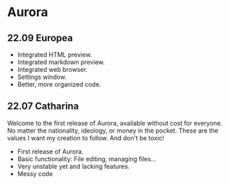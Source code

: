 # Aurora


## 22.09 Europea
- Integrated HTML preview.
- Integrated markdown preview.
- Integrated web browser.
- Settings window.
- Better, more organized code.


## 22.07 Catharina
Welcome to the first release of Aurora, available without cost for everyone. No matter the nationality, ideology, or money in the pocket. These are the values I want my creation to follow. And don't be toxic!
- First release of Aurora.
- Basic functionality: File editing, managing files...
- Very unstable yet and lacking features.
- Messy code